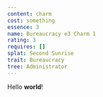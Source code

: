 ```yaml
---
content: charm
cost: something
essence: 3
name: Bureaucracy e3 Charm 1
rating: 3
requires: []
splat: Second Sunrise
trait: Bureaucracy
tree: Administrator
---
```


Hello **world**!
